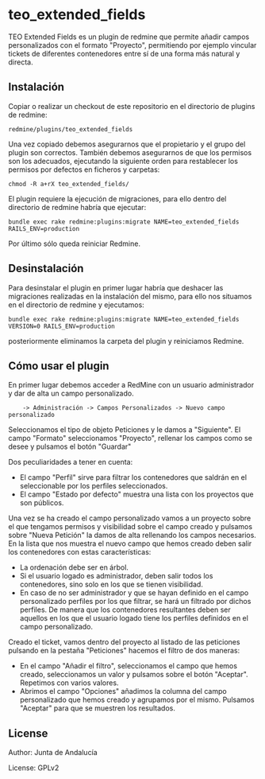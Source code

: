 # teo_extended_fields

TEO Extended Fields es un plugin de redmine que permite añadir campos personalizados  con el formato "Proyecto", permitiendo por ejemplo vincular tickets de diferentes contenedores entre sí de una forma más natural y directa.

## Instalación

Copiar o realizar un checkout de este repositorio en el directorio de plugins de
redmine: 
	
	redmine/plugins/teo_extended_fields

Una vez copiado debemos asegurarnos que el propietario y el grupo del plugin son correctos. También debemos asegurarnos de que los permisos son los adecuados, ejecutando la siguiente orden para restablecer los permisos por defectos en ficheros y carpetas:
```
chmod -R a+rX teo_extended_fields/
```
El plugin requiere la ejecución de migraciones, para ello dentro del directorio de redmine habría que ejecutar:
```	
bundle exec rake redmine:plugins:migrate NAME=teo_extended_fields RAILS_ENV=production
```

Por último sólo queda reiniciar Redmine.

## Desinstalación

Para desinstalar el plugin en primer lugar habría que deshacer las migraciones realizadas en la instalación del mismo, para ello nos situamos en el directorio de redmine y ejecutamos:
```
bundle exec rake redmine:plugins:migrate NAME=teo_extended_fields VERSION=0 RAILS_ENV=production
```

posteriormente  eliminamos la carpeta del plugin y reiniciamos Redmine.


## Cómo usar el plugin

En primer lugar debemos acceder a RedMine con un usuario administrador y dar de alta un campo personalizado.
```
	-> Administración -> Campos Personalizados -> Nuevo campo personalizado
```
Seleccionamos el tipo de objeto Peticiones y le damos a "Siguiente". El campo "Formato" seleccionamos "Proyecto", rellenar los campos como se desee y pulsamos el botón "Guardar"

Dos peculiaridades a tener en cuenta: 

- El campo "Perfil" sirve para filtrar los contenedores que saldrán en el seleccionable por los perfiles seleccionados.
- El campo "Estado por defecto" muestra una lista con los proyectos que son públicos.

Una vez se ha creado el campo personalizado vamos a un proyecto sobre el que tengamos permisos y visibilidad sobre el campo creado y pulsamos sobre "Nueva Petición" la damos de alta rellenando los campos necesarios. En la lista que nos muestra el nuevo campo que hemos creado deben salir los contenedores con estas características:

- La ordenación debe ser en árbol.
- Si el usuario logado es administrador, deben salir todos los contenedores, sino solo en los que se tienen visibilidad.
- En caso de no ser administrador y que se hayan definido en el campo personalizado perfiles por los que filtrar, se hará un filtrado por dichos perfiles. De manera que los contenedores resultantes deben ser aquellos en los que el usuario logado tiene los perfiles definidos en el campo personalizado.

Creado el ticket, vamos dentro del proyecto al listado de las peticiones pulsando en la pestaña "Peticiones" hacemos el filtro de dos maneras:

- En el campo "Añadir el filtro", seleccionamos el campo que hemos creado, seleccionamos un valor y pulsamos sobre el botón "Aceptar". Repetimos con varios valores.
- Abrimos el campo "Opciones" añadimos la columna del campo personalizado que hemos creado y agrupamos por el mismo. Pulsamos "Aceptar" para que se muestren los resultados.

## License

Author: Junta de Andalucía

License: GPLv2
